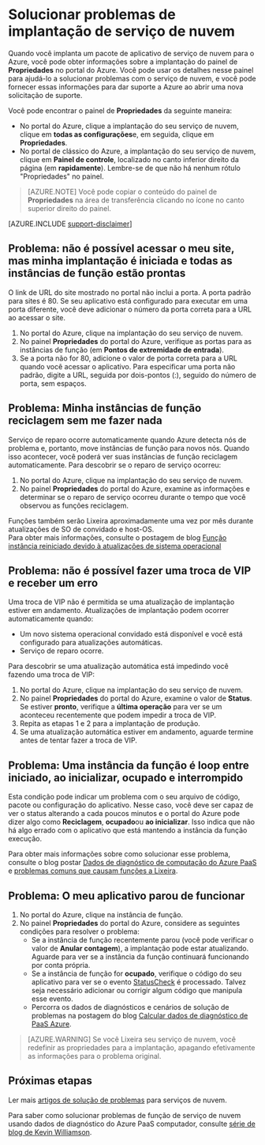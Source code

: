 <properties
 pageTitle="Solucionar problemas de implantação de serviço de nuvem | Microsoft Azure"
 description="Há alguns problemas comuns que pode ocorrer ao implantar um serviço de nuvem do Azure. Este artigo fornece soluções para algumas delas."
   services="cloud-services"
   documentationCenter=""
   authors="simonxjx"
   manager="felixwu"
   editor=""
   tags="top-support-issue"/>
<tags
   ms.service="cloud-services"
   ms.devlang="na"
   ms.topic="article"
   ms.tgt_pltfrm="na"
   ms.workload="tbd"
   ms.date="09/02/2016"
   ms.author="v-six" />

# <a name="troubleshoot-cloud-service-deployment-problems"></a>Solucionar problemas de implantação de serviço de nuvem

Quando você implanta um pacote de aplicativo de serviço de nuvem para o Azure, você pode obter informações sobre a implantação do painel de **Propriedades** no portal do Azure. Você pode usar os detalhes nesse painel para ajudá-lo a solucionar problemas com o serviço de nuvem, e você pode fornecer essas informações para dar suporte a Azure ao abrir uma nova solicitação de suporte.

Você pode encontrar o painel de **Propriedades** da seguinte maneira:

* No portal do Azure, clique a implantação do seu serviço de nuvem, clique em **todas as configurações**e, em seguida, clique em **Propriedades**.
* No portal de clássico do Azure, a implantação do seu serviço de nuvem, clique em **Painel de controle**, localizado no canto inferior direito da página (em **rapidamente**). Lembre-se de que não há nenhum rótulo "Propriedades" no painel.

> [AZURE.NOTE] Você pode copiar o conteúdo do painel de **Propriedades** na área de transferência clicando no ícone no canto superior direito do painel.

[AZURE.INCLUDE [support-disclaimer](../../includes/support-disclaimer.md)]

## <a name="problem-i-cannot-access-my-website-but-my-deployment-is-started-and-all-role-instances-are-ready"></a>Problema: não é possível acessar o meu site, mas minha implantação é iniciada e todas as instâncias de função estão prontas

O link de URL do site mostrado no portal não inclui a porta. A porta padrão para sites é 80. Se seu aplicativo está configurado para executar em uma porta diferente, você deve adicionar o número da porta correta para a URL ao acessar o site.

1. No portal do Azure, clique na implantação do seu serviço de nuvem.
2. No painel **Propriedades** do portal do Azure, verifique as portas para as instâncias de função (em **Pontos de extremidade de entrada**).
3. Se a porta não for 80, adicione o valor de porta correta para a URL quando você acessar o aplicativo. Para especificar uma porta não padrão, digite a URL, seguida por dois-pontos (:), seguido do número de porta, sem espaços.

## <a name="problem-my-role-instances-recycled-without-me-doing-anything"></a>Problema: Minha instâncias de função reciclagem sem me fazer nada

Serviço de reparo ocorre automaticamente quando Azure detecta nós de problema e, portanto, move instâncias de função para novos nós. Quando isso acontecer, você poderá ver suas instâncias de função reciclagem automaticamente. Para descobrir se o reparo de serviço ocorreu:

1. No portal do Azure, clique na implantação do seu serviço de nuvem.
2. No painel **Propriedades** do portal do Azure, examine as informações e determinar se o reparo de serviço ocorreu durante o tempo que você observou as funções reciclagem.

Funções também serão Lixeira aproximadamente uma vez por mês durante atualizações de SO de convidado e host-OS.  
Para obter mais informações, consulte o postagem de blog [Função instância reiniciado devido à atualizações de sistema operacional](http://blogs.msdn.com/b/kwill/archive/2012/09/19/role-instance-restarts-due-to-os-upgrades.aspx)

## <a name="problem-i-cannot-do-a-vip-swap-and-receive-an-error"></a>Problema: não é possível fazer uma troca de VIP e receber um erro

Uma troca de VIP não é permitida se uma atualização de implantação estiver em andamento. Atualizações de implantação podem ocorrer automaticamente quando:

* Um novo sistema operacional convidado está disponível e você está configurado para atualizações automáticas.
* Serviço de reparo ocorre.

Para descobrir se uma atualização automática está impedindo você fazendo uma troca de VIP:

1. No portal do Azure, clique na implantação do seu serviço de nuvem.
2. No painel **Propriedades** do portal do Azure, examine o valor de **Status**. Se estiver **pronto**, verifique a **última operação** para ver se um aconteceu recentemente que podem impedir a troca de VIP.
3. Repita as etapas 1 e 2 para a implantação de produção.
4. Se uma atualização automática estiver em andamento, aguarde termine antes de tentar fazer a troca de VIP.

## <a name="problem-a-role-instance-is-looping-between-started-initializing-busy-and-stopped"></a>Problema: Uma instância da função é loop entre iniciado, ao inicializar, ocupado e interrompido

Esta condição pode indicar um problema com o seu arquivo de código, pacote ou configuração do aplicativo. Nesse caso, você deve ser capaz de ver o status alterando a cada poucos minutos e o portal do Azure pode dizer algo como **Reciclagem**, **ocupado**ou **ao inicializar**. Isso indica que não há algo errado com o aplicativo que está mantendo a instância da função execução.

Para obter mais informações sobre como solucionar esse problema, consulte o blog postar [Dados de diagnóstico de computação do Azure PaaS](http://blogs.msdn.com/b/kwill/archive/2013/08/09/windows-azure-paas-compute-diagnostics-data.aspx) e [problemas comuns que causam funções a Lixeira](cloud-services-troubleshoot-common-issues-which-cause-roles-recycle.md).

## <a name="problem-my-application-stopped-working"></a>Problema: O meu aplicativo parou de funcionar

1. No portal do Azure, clique na instância de função.
2. No painel **Propriedades** do portal do Azure, considere as seguintes condições para resolver o problema:
   * Se a instância de função recentemente parou (você pode verificar o valor de **Anular contagem**), a implantação pode estar atualizando. Aguarde para ver se a instância da função continuará funcionando por conta própria.
   * Se a instância de função for **ocupado**, verifique o código do seu aplicativo para ver se o evento [StatusCheck](https://msdn.microsoft.com/library/microsoft.windowsazure.serviceruntime.roleenvironment.statuscheck) é processado. Talvez seja necessário adicionar ou corrigir algum código que manipula esse evento.
   * Percorra os dados de diagnósticos e cenários de solução de problemas na postagem do blog [Calcular dados de diagnóstico de PaaS Azure](http://blogs.msdn.com/b/kwill/archive/2013/08/09/windows-azure-paas-compute-diagnostics-data.aspx).

>[AZURE.WARNING] Se você Lixeira seu serviço de nuvem, você redefinir as propriedades para a implantação, apagando efetivamente as informações para o problema original.

## <a name="next-steps"></a>Próximas etapas

Ler mais [artigos de solução de problemas](https://azure.microsoft.com/documentation/articles/?tag=top-support-issue&product=cloud-services) para serviços de nuvem.

Para saber como solucionar problemas de função de serviço de nuvem usando dados de diagnóstico do Azure PaaS computador, consulte [série de blog de Kevin Williamson](http://blogs.msdn.com/b/kwill/archive/2013/08/09/windows-azure-paas-compute-diagnostics-data.aspx).
